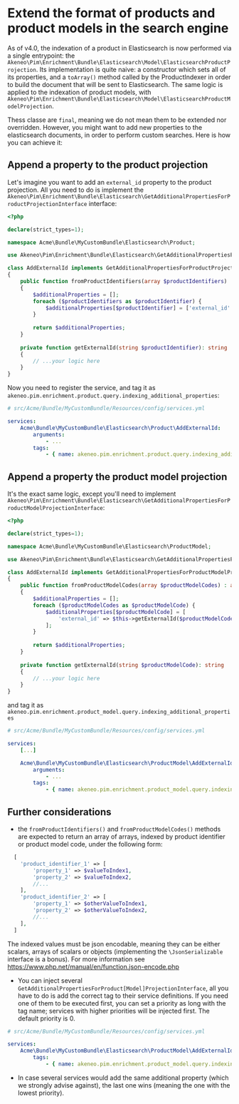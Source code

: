 # Extend the format of products and product models in the search engine

As of v4.0, the indexation of a product in Elasticsearch is now
performed via a single entrypoint: the
`Akeneo\Pim\Enrichment\Bundle\Elasticsearch\Model\ElasticsearchProductProjection`.
Its implementation is quite naive: a constructor which sets all of its
properties, and a `toArray()` method called by the ProductIndexer in
order to build the document that will be sent to Elasticsearch. The same
logic is applied to the indexation of product models, with
`Akeneo\Pim\Enrichment\Bundle\Elasticsearch\Model\ElasticsearchProductModelProjection`.

Thess classe are `final`, meaning we do not mean them to be extended nor
overridden. However, you might want to add new properties to the
elasticsearch documents, in order to perform custom searches. Here is
how you can achieve it:

## Append a property to the product projection

Let's imagine you want to add an `external_id` property to the product
projection. All you need to do is implement the
`Akeneo\Pim\Enrichment\Bundle\Elasticsearch\GetAdditionalPropertiesForProductProjectionInterface`
interface:

```php
<?php

declare(strict_types=1);

namespace Acme\Bundle\MyCustomBundle\Elasticsearch\Product;

use Akeneo\Pim\Enrichment\Bundle\Elasticsearch\GetAdditionalPropertiesForProductProjectionInterface;

class AddExternalId implements GetAdditionalPropertiesForProductProjectionInterface
{
    public function fromProductIdentifiers(array $productIdentifiers) : array
    {
        $additionalProperties = [];
        foreach ($productIdentifiers as $productIdentifier) {
            $additionalProperties[$productIdentifier] = ['external_id' => $this->getExternalId($productIdentifier)];
        }
        
        return $additionalProperties;
    }
    
    private function getExternalId(string $productIdentifier): string
    {
        // ...your logic here
    }
}
```

Now you need to register the service, and tag it as `akeneo.pim.enrichment.product.query.indexing_additional_properties`:

```yaml
# src/Acme/Bundle/MyCustomBundle/Resources/config/services.yml

services:
    Acme\Bundle\MyCustomBundle\Elasticsearch\Product\AddExternalId:
        arguments:
            - ...
        tags:
            - { name: akeneo.pim.enrichment.product.query.indexing_additional_properties }
```

## Append a property the product model projection

It's the exact same logic, except you'll need to implement
`Akeneo\Pim\Enrichment\Bundle\Elasticsearch\GetAdditionalPropertiesForProductModelProjectionInterface`:

```php
<?php

declare(strict_types=1);

namespace Acme\Bundle\MyCustomBundle\Elasticsearch\ProductModel;

use Akeneo\Pim\Enrichment\Bundle\Elasticsearch\GetAdditionalPropertiesForProductModelProjectionInterface;

class AddExternalId implements GetAdditionalPropertiesForProductModelProjectionInterface
{
    public function fromProductModelCodes(array $productModelCodes) : array
    {
        $additionalProperties = [];
        foreach ($productModelCodes as $productModelCode) {
            $additionalProperties[$productModelCode] = [
                'external_id' => $this->getExternalId($productModelCode),
            ];
        }
        
        return $additionalProperties;
    }
    
    private function getExternalId(string $productModelCode): string
    {
        // ...your logic here
    }
}
```

and tag it as `akeneo.pim.enrichment.product_model.query.indexing_additional_properties`

```yaml
# src/Acme/Bundle/MyCustomBundle/Resources/config/services.yml

services:
    [...]

    Acme\Bundle\MyCustomBundle\Elasticsearch\ProductModel\AddExternalId:
        arguments:
            - ...
        tags:
            - { name: akeneo.pim.enrichment.product_model.query.indexing_additional_properties }
```

## Further considerations

- the `fromProductIdentifiers()` and `fromProductModelCodes()` methods
  are expected to return an array of arrays, indexed by product
  identifier or product model code, under the following form:

```php
  [
    'product_identifier_1' => [
        'property_1' => $valueToIndex1,
        'property_2' => $valueToIndex2,
        //...
    ],
    'product_identifier_2' => [
        'property_1' => $otherValueToIndex1,
        'property_2' => $otherValueToIndex2,
        //...
    ],
  ]
```
The indexed values must be json encodable, meaning they can be either
scalars, arrays of scalars or objects (implementing the
`\JsonSerializable` interface is a bonus). For more information see
https://www.php.net/manual/en/function.json-encode.php

- You can inject several
  `GetAdditionalPropertiesForProduct[Model]ProjectionInterface`, all you
  have to do is add the correct tag to their service definitions. If you
  need one of them to be executed first, you can set a priority as long
  with the tag name; services with higher priorities will be injected
  first. The default priority is 0.
  
```yaml
# src/Acme/Bundle/MyCustomBundle/Resources/config/services.yml

services:
    Acme\Bundle\MyCustomBundle\Elasticsearch\ProductModel\AddExternalId:
        tags:
            - { name: akeneo.pim.enrichment.product_model.query.indexing_additional_properties, priority: 100 }
```

- In case several services would add the same additional property (which
  we strongly advise against), the last one wins (meaning the one with
  the lowest priority).
